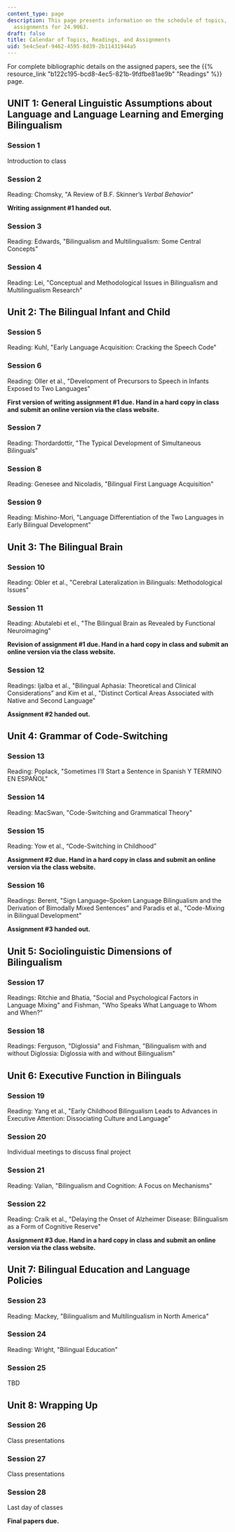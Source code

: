 ```yaml
---
content_type: page
description: This page presents information on the schedule of topics, readings, and
  assignments for 24.906J.
draft: false
title: Calendar of Topics, Readings, and Assignments
uid: 5e4c5eaf-9462-4595-8d39-2b11431944a5
---
```

For complete bibliographic details on the assigned papers, see the {{% resource_link "b122c195-bcd8-4ec5-821b-9fdfbe81ae9b" "Readings" %}} page.

## UNIT 1: General Linguistic Assumptions about Language and Language Learning and Emerging Bilingualism

### Session 1 

Introduction to class

### Session 2

Reading: Chomsky, "A Review of B.F. Skinner’s *Verbal Behavior*"

**Writing assignment #1 handed out.**

### Session 3

Reading: Edwards, "Bilingualism and Multilingualism: Some Central Concepts"

### Session 4

Reading: Lei, "Conceptual and Methodological Issues in Bilingualism and Multilingualism Research"

## Unit 2: The Bilingual Infant and Child

### Session 5

Reading: Kuhl, "Early Language Acquisition: Cracking the Speech Code"

### Session 6

Reading: Oller et al., "Development of Precursors to Speech in Infants Exposed to Two Languages"

**First version of writing assignment #1 due. Hand in a hard copy in class and submit an online version via the class website.**

### Session 7

Reading: Thordardottir, "The Typical Development of Simultaneous Bilinguals”

### Session 8

Reading: Genesee and Nicoladis, "Bilingual First Language Acquisition"

### Session 9

Reading: Mishino-Mori, "Language Differentiation of the Two Languages in Early Bilingual Development"

## Unit 3: The Bilingual Brain

### Session 10

Reading: Obler et al., "Cerebral Lateralization in Bilinguals: Methodological Issues"

### Session 11

Reading: Abutalebi et el., "The Bilingual Brain as Revealed by Functional Neuroimaging" 

**Revision of assignment #1 due. Hand in a hard copy in class and submit an online version via the class website.**

### Session 12

Readings: Ijalba et al., "Bilingual Aphasia: Theoretical and Clinical Considerations” and Kim et al., "Distinct Cortical Areas Associated with Native and Second Language"       

**Assignment #2 handed out.**

## Unit 4: Grammar of Code-Switching

### Session 13

Reading: Poplack, "Sometimes I’ll Start a Sentence in Spanish Y TERMINO EN ESPAÑOL"    

### Session 14

Reading: MacSwan, "Code-Switching and Grammatical Theory"       

### Session 15

Reading: Yow et al., “Code-Switching in Childhood”

**Assignment #2 due. Hand in a hard copy in class and submit an online version via the class website.**

### Session 16

Readings: Berent, "Sign Language–Spoken Language Bilingualism and the Derivation of Bimodally Mixed Sentences” and Paradis et al., "Code-Mixing in Bilingual Development"

**Assignment #3 handed out.**

## Unit 5: Sociolinguistic Dimensions of Bilingualism

### Session 17

Readings: Ritchie and Bhatia, "Social and Psychological Factors in Language Mixing" and Fishman, "Who Speaks What Language to Whom and When?" 

### Session 18

Readings: Ferguson, "Diglossia" and Fishman, "Bilingualism with and without Diglossia: Diglossia with and without Bilingualism"

## Unit 6: Executive Function in Bilinguals

### Session 19

Reading: Yang et al., "Early Childhood Bilingualism Leads to Advances in Executive Attention: Dissociating Culture and Language"

### Session 20

Individual meetings to discuss final project

### Session 21

Reading: Valian, "Bilingualism and Cognition: A Focus on Mechanisms" 

### Session 22

Reading: Craik et al., "Delaying the Onset of Alzheimer Disease: Bilingualism as a Form of Cognitive Reserve"

**Assignment #3 due. Hand in a hard copy in class and submit an online version via the class website.**

## Unit 7: Bilingual Education and Language Policies 

### Session 23

Reading: Mackey, "Bilingualism and Multilingualism in North America"

### Session 24

Reading: Wright, "Bilingual Education"

### Session 25

TBD

## Unit 8: Wrapping Up

### Session 26

Class presentations

### Session 27

Class presentations

### Session 28

Last day of classes

**Final papers due.**